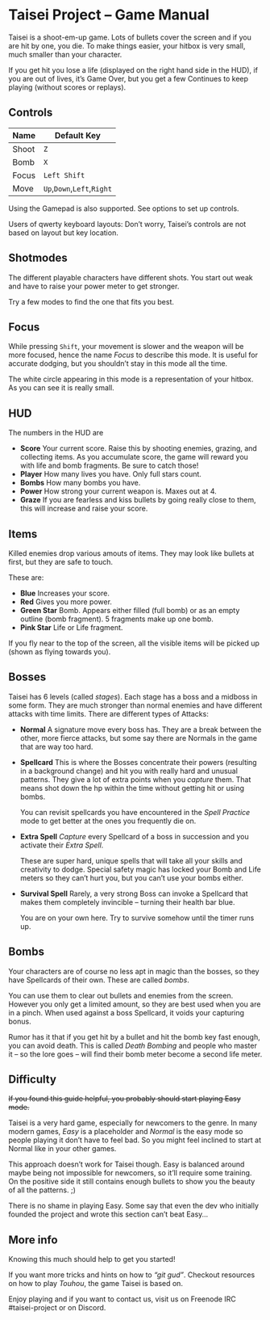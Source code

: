 # Taisei Project – Game Manual

Taisei is a shoot-em-up game. Lots of bullets cover the screen and if you are hit by one, you die. To make things easier, your hitbox is very small, much smaller than your character.

If you get hit you lose a life (displayed on the right hand side in the HUD), if you are out of lives, it’s Game Over, but you get a few Continues to keep playing (without scores or replays).

## Controls

| Name  | Default Key                |
| ----- | -------------------------- |
| Shoot | `Z`                        |
| Bomb  | `X`                        |
| Focus | `Left Shift`               |
| Move  | `Up`,`Down`,`Left`,`Right` |

Using the Gamepad is also supported. See options to set up controls.

Users of qwerty keyboard layouts: Don’t worry, Taisei’s controls are not based on layout but key location.

## Shotmodes

The different playable characters have different shots. You start out weak and
have to raise your power meter to get stronger.

Try a few modes to find the one that fits you best.

## Focus

While pressing `Shift`, your movement is slower and the weapon will be more
focused, hence the name *Focus* to describe this mode. It is useful for
accurate dodging, but you shouldn’t stay in this mode all the time.

The white circle appearing in this mode is a representation of your hitbox. As
you can see it is really small.

## HUD

The numbers in the HUD are

* **Score**
   Your current score. Raise this by shooting enemies, grazing, and collecting items.
   As you accumulate score, the game will reward you with life and bomb fragments. Be sure to catch those!
* **Player**
   How many lives you have. Only full stars count.
* **Bombs**
   How many bombs you have.
* **Power**
   How strong your current weapon is. Maxes out at 4.
* **Graze**
   If you are fearless and kiss bullets by going really close to them, this will increase and raise your score.

## Items

Killed enemies drop various amouts of items. They may look like bullets at first, but they are safe to touch.

These are:
* **Blue**
   Increases your score.
* **Red**
   Gives you more power.
* **Green Star**
   Bomb. Appears either filled (full bomb) or as an empty outline (bomb
   fragment). 5 fragments make up one bomb.
* **Pink Star**
   Life or Life fragment.

If you fly near to the top of the screen, all the visible items will be picked up (shown as flying towards you).

## Bosses

Taisei has 6 levels (called *stages*). Each stage has a boss and a midboss in some form. They are much stronger than normal enemies and have different attacks with time limits. There are different types of Attacks:

* **Normal**
   A signature move every boss has. They are a break between the other, more
   fierce attacks, but some say there are Normals in the game that are way
   too hard.
* **Spellcard**
   This is where the Bosses concentrate their powers (resulting in a background
   change) and hit you with really hard and unusual patterns.
   They give a lot of extra points when you *capture* them. That means shot
   down the hp within the time without getting hit or using bombs.

   You can revisit spellcards you have encountered in the *Spell Practice* mode
   to get better at the ones you frequently die on. 
* **Extra Spell**
   *Capture* every Spellcard of a boss in succession and you activate their *Extra Spell*.

   These are super hard, unique spells that will take all your skills and
   creativity to dodge. Special safety magic has locked your Bomb and Life meters so
   they can’t hurt you, but you can’t use your bombs either.
* **Survival Spell**
   Rarely, a very strong Boss can invoke a Spellcard that makes them completely
   invincible – turning their health bar blue.

   You are on your own here. Try to survive somehow until the timer runs up.

## Bombs

Your characters are of course no less apt in magic than the bosses, so they
have Spellcards of their own. These are called *bombs*.

You can use them to clear out bullets and enemies from the screen. However you
only get a limited amount, so they are best used when you are in a pinch. When
used against a boss Spellcard, it voids your capturing bonus.

Rumor has it that if you get hit by a bullet and hit the bomb key fast enough,
you can avoid death. This is called *Death Bombing* and people who master it –
so the lore goes – will find their bomb meter become a second life meter.

## Difficulty

~~If you found this guide helpful, you probably should start playing Easy mode.~~

Taisei is a very hard game, especially for newcomers to the genre. In many
modern games, *Easy* is a placeholder and *Normal* is the easy mode so people
playing it don’t have to feel bad. So you might feel inclined to start at
Normal like in your other games.

This approach doesn’t work for Taisei though. Easy is balanced around maybe
being not impossible for newcomers, so it’ll require some training. On the
positive side it still contains enough bullets to show you the beauty of all
the patterns. ;)

There is no shame in playing Easy. Some say that even the dev who initially
founded the project and wrote this section can’t beat Easy…

## More info

Knowing this much should help to get you started!

If you want more tricks and hints on how to *“git gud”*. Checkout resources on how to play *Touhou*, the game Taisei is based on.

Enjoy playing and if you want to contact us, visit us on Freenode IRC #taisei-project or on Discord.
